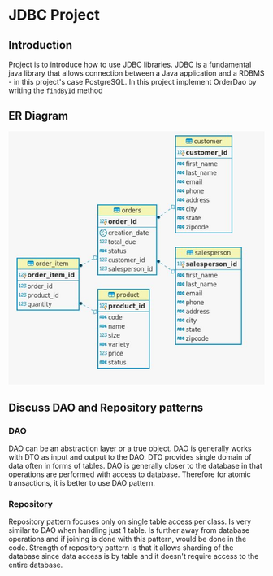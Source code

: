 # JDBC Project
## Introduction
Project is to introduce how to use JDBC libraries. JDBC is a  fundamental java library that allows connection between a Java application 
and a RDBMS - in this project's case PostgreSQL. In this project implement OrderDao by writing the `findById` method

## ER Diagram
![my_architecture](./assets/jdbc.jpg)

## Discuss DAO and Repository patterns
### DAO
DAO can be an abstraction layer or a true object. DAO is generally works with DTO as input and output to the DAO. DTO provides single domain of data often in forms of tables. DAO is generally closer to the database in that operations are performed with access to database. Therefore for atomic transactions, it is better to use DAO pattern.

### Repository
Repository pattern focuses only on single table access per class. Is very similar to DAO when handling just 1 table. Is further away from database operations and if joining is done with this pattern, would be done in the code. Strength of repository pattern is that it allows sharding of the database since data access is by table and it doesn't require access to the entire database.

